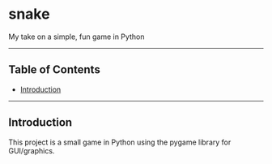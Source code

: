 # snake
My take on a simple, fun game in Python
***
## Table of Contents
* [Introduction](#introduction)
***
## Introduction
This project is a small game in Python using the pygame library for GUI/graphics.
